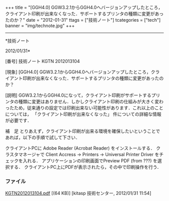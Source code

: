 ﻿+++
title = "[GGH4.0] GGW3.2.1からGGH4.0へバージョンアップしたところ，クライアント印刷が出来なくなった．サポートするプリンタの種類に変更があったのか？"
date = "2012-01-31"
ttags = ["技術ノート"]
tcategories = ["tech"]
banner = "img/technote.jpg"
+++

-----------------------------------------------------------------------------------------------------------------------------

*技術ノート

2012/01/31*


[番号]
技術ノート KGTN 2012013104

[現象]
[GGH4.0]
GGW3.2.1からGGH4.0へバージョンアップしたところ，クライアント印刷が出来なくなった．サポートするプリンタの種類に変更があったのか？

[説明]
GGW3.2.1からGGH4.0になって，クライアント印刷がサポートするプリンタの種類に変更はありません．しかしクライアント印刷の仕組みが大きく変わったため，従来通りの設定では印刷出来ない可能性があります．これ以上のことについては，
「クライアント印刷が出来なくなった」 件についての詳細な情報が必要です．

補　足
とりあえず，クライアント印刷が出来る環境を確保したいということであれば，以下の手順で試して下さい．

クライアントPCに Adobe Reader (Acrobat Reader) をインストールする．
クラスタマネージャで Client Accress → Printers → Universal Printer
Driver をチェックを入れる．
アプリケーションの印刷画面でPreview PDF (from ???) を選択する．
クライアントPC上にPDFが表示されたら，その中で印刷操作を行う．


### ファイル

 
 


[KGTN2012013104.pdf](http://techreport.kitasp.net/attachments/download/824/KGTN2012013104.pdf)
 [(64 KB)] [kitasp 技術センター, 2012/01/31
11:54]


 


 


